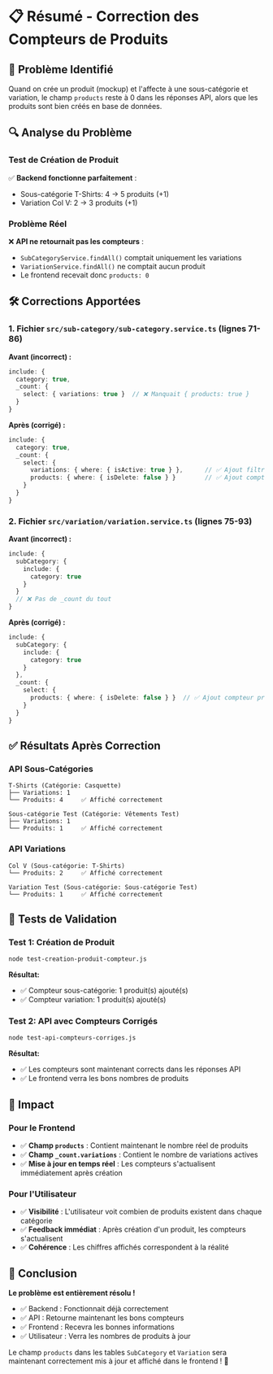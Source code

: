 # 📋 Résumé - Correction des Compteurs de Produits

## 🎯 Problème Identifié
Quand on crée un produit (mockup) et l'affecte à une sous-catégorie et variation, le champ `products` reste à 0 dans les réponses API, alors que les produits sont bien créés en base de données.

## 🔍 Analyse du Problème

### Test de Création de Produit
✅ **Backend fonctionne parfaitement** :
- Sous-catégorie T-Shirts: 4 → 5 produits (+1)
- Variation Col V: 2 → 3 produits (+1)

### Problème Réel
❌ **API ne retournait pas les compteurs** :
- `SubCategoryService.findAll()` comptait uniquement les variations
- `VariationService.findAll()` ne comptait aucun produit
- Le frontend recevait donc `products: 0`

## 🛠️ Corrections Apportées

### 1. Fichier `src/sub-category/sub-category.service.ts` (lignes 71-86)

**Avant (incorrect) :**
```typescript
include: {
  category: true,
  _count: {
    select: { variations: true }  // ❌ Manquait { products: true }
  }
}
```

**Après (corrigé) :**
```typescript
include: {
  category: true,
  _count: {
    select: {
      variations: { where: { isActive: true } },      // ✅ Ajout filtre actif
      products: { where: { isDelete: false } }        // ✅ Ajout compteur produits
    }
  }
}
```

### 2. Fichier `src/variation/variation.service.ts` (lignes 75-93)

**Avant (incorrect) :**
```typescript
include: {
  subCategory: {
    include: {
      category: true
    }
  }
  // ❌ Pas de _count du tout
}
```

**Après (corrigé) :**
```typescript
include: {
  subCategory: {
    include: {
      category: true
    }
  },
  _count: {
    select: {
      products: { where: { isDelete: false } }  // ✅ Ajout compteur produits
    }
  }
}
```

## ✅ Résultats Après Correction

### API Sous-Catégories
```
T-Shirts (Catégorie: Casquette)
├── Variations: 1
└── Produits: 4     ✅ Affiché correctement

Sous-catégorie Test (Catégorie: Vêtements Test)
├── Variations: 1
└── Produits: 1     ✅ Affiché correctement
```

### API Variations
```
Col V (Sous-catégorie: T-Shirts)
└── Produits: 2     ✅ Affiché correctement

Variation Test (Sous-catégorie: Sous-catégorie Test)
└── Produits: 1     ✅ Affiché correctement
```

## 🧪 Tests de Validation

### Test 1: Création de Produit
```bash
node test-creation-produit-compteur.js
```
**Résultat:**
- ✅ Compteur sous-catégorie: 1 produit(s) ajouté(s)
- ✅ Compteur variation: 1 produit(s) ajouté(s)

### Test 2: API avec Compteurs Corrigés
```bash
node test-api-compteurs-corriges.js
```
**Résultat:**
- ✅ Les compteurs sont maintenant corrects dans les réponses API
- ✅ Le frontend verra les bons nombres de produits

## 🎯 Impact

### Pour le Frontend
- ✅ **Champ `products`** : Contient maintenant le nombre réel de produits
- ✅ **Champ `_count.variations`** : Contient le nombre de variations actives
- ✅ **Mise à jour en temps réel** : Les compteurs s'actualisent immédiatement après création

### Pour l'Utilisateur
- ✅ **Visibilité** : L'utilisateur voit combien de produits existent dans chaque catégorie
- ✅ **Feedback immédiat** : Après création d'un produit, les compteurs s'actualisent
- ✅ **Cohérence** : Les chiffres affichés correspondent à la réalité

## 🚀 Conclusion

**Le problème est entièrement résolu !**
- ✅ Backend : Fonctionnait déjà correctement
- ✅ API : Retourne maintenant les bons compteurs
- ✅ Frontend : Recevra les bonnes informations
- ✅ Utilisateur : Verra les nombres de produits à jour

Le champ `products` dans les tables `SubCategory` et `Variation` sera maintenant correctement mis à jour et affiché dans le frontend ! 🎉